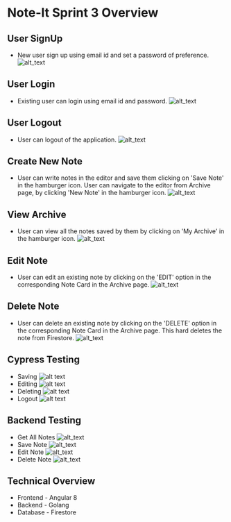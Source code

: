 # Note-It Sprint 3 Overview


## User SignUp
- New user sign up using email id and set a password of preference. 
![alt_text](https://github.com/Praveena-H/SoftwareEngineering/blob/5a678c8cdafc195688303460124ddb3b910863de/Demos/signup_1.gif)
## User Login
- Existing user can login using email id and password.
![alt_text](https://github.com/Praveena-H/SoftwareEngineering/blob/688b848cfce37661dc62226be47c6bbda02655d5/Demos/LogginIn.gif)
## User Logout
- User can logout of the application.
![alt_text](https://github.com/Praveena-H/SoftwareEngineering/blob/688b848cfce37661dc62226be47c6bbda02655d5/Demos/loggingOut.gif)
## Create New Note
- User can write notes in the editor and save them clicking on 'Save Note' in the hamburger icon. User can navigate to the editor from Archive page, by clicking 'New Note' in the hamburger icon.
![alt_text](https://github.com/Praveena-H/SoftwareEngineering/blob/688b848cfce37661dc62226be47c6bbda02655d5/Demos/saving.gif)
## View Archive
- User can view all the notes saved by them by clicking on 'My Archive' in the hamburger icon.
![alt_text](https://github.com/Praveena-H/SoftwareEngineering/blob/5a678c8cdafc195688303460124ddb3b910863de/Demos/archive.gif)
## Edit Note
- User can edit an existing note by clicking on the 'EDIT' option in the corresponding Note Card in the Archive page.
![alt_text](https://github.com/Praveena-H/SoftwareEngineering/blob/688b848cfce37661dc62226be47c6bbda02655d5/Demos/editing.gif)
## Delete Note
- User can delete an existing note by clicking on the 'DELETE' option in the corresponding Note Card in the Archive page. This hard deletes the note from Firestore.
![alt_text](https://github.com/Praveena-H/SoftwareEngineering/blob/688b848cfce37661dc62226be47c6bbda02655d5/Demos/deleting.gif)

## Cypress Testing
- Saving
![alt text](https://github.com/Praveena-H/SoftwareEngineering/blob/dev-sprint-4/Demos/save_test.gif "Save test")
- Editing
![alt text](https://github.com/Praveena-H/SoftwareEngineering/blob/dev-sprint-4/Demos/edit_test.gif "Edit test")
- Deleting
![alt text](https://github.com/Praveena-H/SoftwareEngineering/blob/dev-sprint-4/Demos/delete_test.gif "Delete test")
- Logout
![alt text](https://github.com/Praveena-H/SoftwareEngineering/blob/dev-sprint-4/Demos/logout_test.gif "Logout test")
## Backend Testing
- Get All Notes
![alt_text](https://github.com/Praveena-H/SoftwareEngineering/blob/d7b317c3a8bf9f585c699bd25890ef148934f677/Demos/GetAllNotes.png)
- Save Note
![alt_text](https://github.com/Praveena-H/SoftwareEngineering/blob/b1aa7ef3c9b161b98c55847f1739f8bff358e842/Demos/SaveNote.png)
- Edit Note
![alt_text](https://github.com/Praveena-H/SoftwareEngineering/blob/b1aa7ef3c9b161b98c55847f1739f8bff358e842/Demos/EditNote.png)
- Delete Note
![alt_text](https://github.com/Praveena-H/SoftwareEngineering/blob/b1aa7ef3c9b161b98c55847f1739f8bff358e842/Demos/DeleteNote.png)

## Technical Overview
- Frontend - Angular 8
- Backend - Golang
- Database - Firestore
